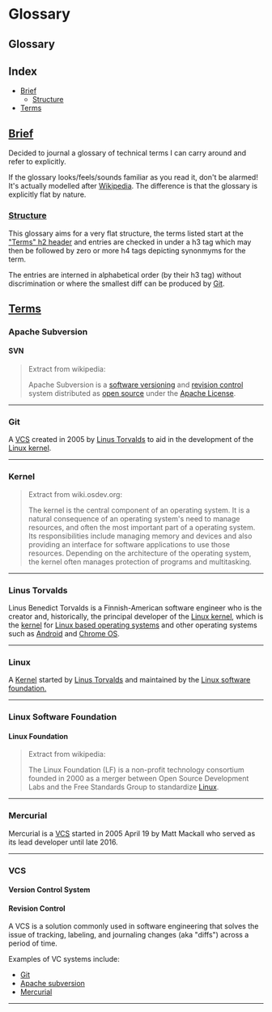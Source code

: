 <!--- README generated by rdme: https://github.com/menatl32/rdme --->
# Glossary
## Glossary

## Index

  - [Brief](#Brief)
    - [Structure](#Structure)
  - [Terms](#Terms)

## [Brief](#Index)

Decided to journal a glossary of technical terms I can carry around and refer
to explicitly.

If the glossary looks/feels/sounds familiar as you read it, don't be alarmed!
It's actually modelled after [Wikipedia](#https://wikipedia.org). The
difference is that the glossary is explicitly flat by nature.

### [Structure](#Brief)

This glossary aims for a very flat structure, the terms listed start at the
["Terms" h2 header](#Terms) and entries are checked in under a h3 tag which
may then be followed by zero or more h4 tags depicting synonmyms for the term.

The entries are interned in alphabetical order (by their h3 tag) without
discrimination or where the smallest diff can be produced by [Git](#Git).

## [Terms](#Index)

### Apache Subversion
#### SVN

> Extract from wikipedia:
>
> Apache Subversion is a [software versioning](#Software-Versioning) and
> [revision control](#Revision-Control) system distributed as
> [open source](#Open-Source) under the [Apache License](#Apache-License).

***

### Git

A [VCS](#VCS) created in 2005 by [Linus Torvalds](#Linus-Torvalds) to aid in
the development of the [Linux kernel](#Linux).

***

### Kernel

> Extract from wiki.osdev.org:
>
> The kernel is the central component of an operating system. It is a natural
> consequence of an operating system's need to manage resources, and often the
> most important part of a operating system. Its responsibilities include
> managing memory and devices and also providing an interface for software
> applications to use those resources. Depending on the architecture of the
> operating system, the kernel often manages protection of programs and
> multitasking.

***

### Linus Torvalds

Linus Benedict Torvalds is a Finnish-American software engineer who is the
creator and, historically, the principal developer of the
[Linux kernel](#Linux), which is the [kernel](#Kernel) for
[Linux based operating systems](#Linux-Based-Operating-Systems) and other
operating systems such as [Android](#Android) and [Chrome OS](#Chrome-OS).

***

### Linux

A [Kernel](#Kernel) started by [Linus Torvalds](#Linus-Torvalds) and maintained
by the [Linux software foundation.](#Linux-Software-Foundation)

***

### Linux Software Foundation
#### Linux Foundation

> Extract from wikipedia:
>
> The Linux Foundation (LF) is a non-profit technology consortium founded in
> 2000 as a merger between Open Source Development Labs and the Free Standards
> Group to standardize [Linux](#Linux).

***

### Mercurial

Mercurial is a [VCS](#VCS) started in 2005 April 19 by Matt Mackall who served
as its lead developer until late 2016.

***

### VCS
#### Version Control System
#### Revision Control

A VCS is a solution commonly used in software engineering that solves the
issue of tracking, labeling, and journaling changes (aka "diffs") across a
period of time.

Examples of VC systems include:

 - [Git](#Git)
 - [Apache subversion](#Apache-Subversion)
 - [Mercurial](#Mercurial)

***
